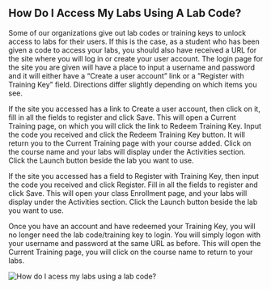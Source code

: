 ## How Do I Access My Labs Using A Lab Code?

Some of our organizations give out lab codes or training keys to unlock access to labs for their users. If this is the case, as a student who has been given a code to access your labs, you should also have received a URL for the site where you will log in or create your user account. The login page for the site you are given will have a place to input a username and password and it will either have a “Create a user account” link  or a ”Register with Training Key” field. Directions differ slightly depending on which items you see.  

If the site you accessed has a link to Create a user account, then click on it, fill in all the fields to register and click Save. This will open a Current Training page, on which you will click the link to Redeem Training Key. Input the code you received and click the Redeem Training Key button. It will return you to the Current Training page with your course added. Click on the course name and your labs will display under the Activities section. Click the Launch button beside the lab you want to use.  

If the site you accessed has a field to Register with Training Key, then input the code you received and click Register. Fill in all the fields to register and click Save. This will open your class Enrollment page, and your labs will display under the Activities section. Click the Launch button beside the lab you want to use.  

Once you have an account and have redeemed your Training Key, you will no longer need the lab code/training key to login. You will simply logon with your username and password at the same URL as before. This will open the Current Training page, you will click on the course name to return to your labs. 

![How do I acess my labs using a lab code?](../images/how-do-i-access-my-labs-using-a-lab-code.png)